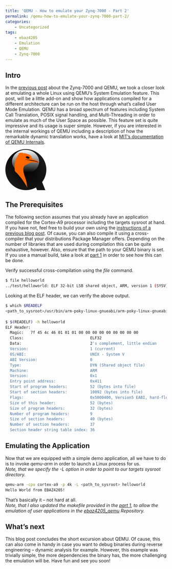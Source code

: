 ```yaml
---
title: 'QEMU - How to emulate your Zynq-7000 - Part 2'
permalink: /qemu-how-to-emulate-your-zynq-7000-part-2/
categories:
    - Uncategorized
tags:
    - ebaz4205
    - Emulation
    - QEMU
    - Zynq-7000
---
```


## Intro

In the [previous post](https://embed-me.github.io/qemu-how-to-emulate-your-zynq-7000/) about the Zynq-7000 and QEMU, we took a closer look at emulating a whole Linux using QEMU’s System Emulation feature. This post, will be a little add-on and show how applications compiled for a different architecture can be run on the host through what’s called User Mode Emulation. QEMU has a broad spectrum of features including System Call Translation, POSIX signal handling, and Multi-Threading in order to emulate as much of the User Space as possible. This feature set is quite impressive and its usage is super simple. However, if you are interested in the internal workings of QEMU including a description of how the remarkable dynamic translation works, have a look at [MIT’s documentation of QEMU Internals](https://stuff.mit.edu/afs/sipb/project/phone-project/share/doc/qemu/qemu-tech.html).

![](/assets/posts/zynq_quemu_part2/image.png "QEMU")

## The Prerequisites

The following section assumes that you already have an application compiled for the Cortex-A9 processor including the targets sysroot at hand. If you have not, feel free to build your own using the [instructions of a previous blog post](https://embed-me.github.io/ebaz4205-recycle-cheap-crypto-miner-part-4/). Of cause, you can also compile it using a cross-compiler that your distributions Package Manager offers. Depending on the number of libraries that are used during compilation this can be quite exhaustive, however. Also, ensure that the path to your QEMU binary is set. If you use a manual build, take a look at [part 1](https://embed-me.github.io/qemu-how-to-emulate-your-zynq-7000/) in order to see how this can be done.

Verify successful cross-compilation using the *file* command.

``` bash
$ file helloworld
../test/helloworld: ELF 32-bit LSB shared object, ARM, version 1 (SYSV), dynamically linked (uses shared libs), BuildID[sha1]=59fa1304518f90df65159f0a70525d466b23b168, for GNU/Linux 3.2.0, not stripped
```

Looking at the ELF header, we can verify the above output.

``` bash
$ which $READELF
<path_to_sysroot>/usr/bin/arm-poky-linux-gnueabi/arm-poky-linux-gnueabi-readelf

$ $(READELF) -h helloworld
ELF Header:
  Magic:   7f 45 4c 46 01 01 01 00 00 00 00 00 00 00 00 00
  Class:                             ELF32
  Data:                              2's complement, little endian
  Version:                           1 (current)
  OS/ABI:                            UNIX - System V
  ABI Version:                       0
  Type:                              DYN (Shared object file)
  Machine:                           ARM
  Version:                           0x1
  Entry point address:               0x411
  Start of program headers:          52 (bytes into file)
  Start of section headers:          10092 (bytes into file)
  Flags:                             0x5000400, Version5 EABI, hard-float ABI
  Size of this header:               52 (bytes)
  Size of program headers:           32 (bytes)
  Number of program headers:         9
  Size of section headers:           40 (bytes)
  Number of section headers:         37
  Section header string table index: 36
```

## Emulating the Application

Now that we are equipped with a simple demo application, all we have to do is to invoke *qemu-arm* in order to launch a Linux process for us.  
*Note, that we specify the -L option in order to point to our targets sysroot directory.*

``` bash
qemu-arm -cpu cortex-a9 -p 4k -L <path_to_sysroot> helloworld
Hello World from EBAZ4205!
```

That’s basically it – not hard at all.  
*Note, that I also updated the makefile provided in the [part 1](https://embed-me.github.io/qemu-how-to-emulate-your-zynq-7000/), to allow the emulation of user applications in the [ebaz4205\_qemu](https://github.com/embed-me/ebaz4205_qemu) Repository.*

## What’s next

This blog post concludes the short excursion about QEMU. Of cause, this can also come in handy in case you want to debug binaries during reverse engineering – dynamic analysis for example. However, this example was trivially simple, the more dependencies the binary has, the more challenging the emulation will be. Have fun and see you soon!